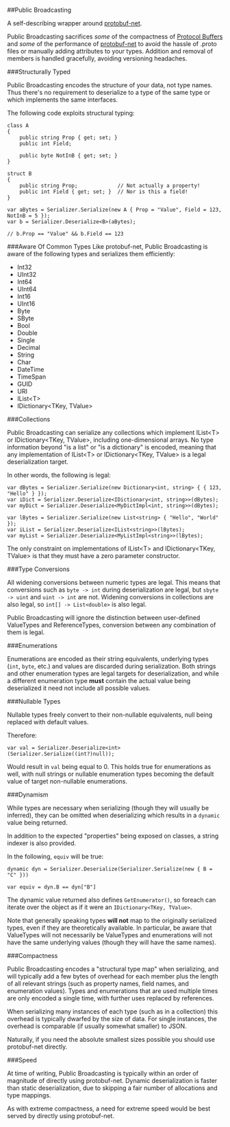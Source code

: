##Public Broadcasting

A self-describing wrapper around [protobuf-net](http://code.google.com/p/protobuf-net/).

Public Broadcasting sacrifices *some* of the compactness of [Protocol Buffers](http://en.wikipedia.org/wiki/Protocol_Buffers) and *some*
of the performance of [protobuf-net](http://code.google.com/p/protobuf-net/) to avoid the hassle of .proto files or manually adding
attributes to your types.  Addition and removal of members is handled gracefully, avoiding versioning headaches.

###Structurally Typed

Public Broadcasting encodes the structure of your data, not type names.  Thus there's no requirement to deserialize to a type of the same
type or which implements the same interfaces.

The following code exploits structural typing:  
```
class A
{
	public string Prop { get; set; }
	public int Field;

	public byte NotInB { get; set; }
}

struct B
{
	public string Prop;				// Not actually a property!
	public int Field { get; set; }	// Nor is this a field!
}

var aBytes = Serializer.Serialize(new A { Prop = "Value", Field = 123, NotInB = 5 });
var b = Serializer.Deserialize<B>(aBytes);

// b.Prop == "Value" && b.Field == 123
```

###Aware Of Common Types
Like protobuf-net, Public Broadcasting is aware of the following types and serializes them efficiently:

  - Int32
  - UInt32
  - Int64
  - UInt64
  - Int16
  - UInt16
  - Byte
  - SByte
  - Bool
  - Double
  - Single
  - Decimal
  - String
  - Char
  - DateTime
  - TimeSpan
  - GUID
  - URI
  - IList&lt;T&gt;
  - IDictionary&lt;TKey, TValue&gt;

###Collections

Public Broadcasting can serialize any collections which implement IList&lt;T&gt; or IDictionary&lt;TKey, TValue&gt;, including one-dimensional arrays.
No type information beyond "is a list" or "is a dictionary" is encoded, meaning that any implementation of IList&lt;T&gt; or IDictionary&lt;TKey, TValue&gt;
is a legal deserialization target.

In other words, the following is legal:
```
var dBytes = Serializer.Serialize(new Dictionary<int, string> { { 123, "Hello" } });
var iDict = Serializer.Deserialize<IDictionary<int, string>>(dBytes);
var myDict = Serializer.Deserialize<MyDictImpl<int, string>>(dBytes);

var lBytes = Serializer.Serialize(new List<string> { "Hello", "World" });
var iList = Serializer.Deserialize<IList<string>>(lBytes);
var myList = Serializer.Deserialize<MyListImpl<string>>(lBytes);
```

The only constraint on implementations of IList&lt;T&gt; and IDictionary&lt;TKey, TValue&gt; is that they must have a zero parameter constructor.

###Type Conversions

All widening conversions between numeric types are legal.  This means that conversions such as `byte -> int` during deserialization are legal,
but `sbyte -> uint` and `uint -> int` are not.  Widening conversions in collections are also legal, so `int[] -> List<double>` is also legal.

Public Broadcasting will ignore the distinction between user-defined ValueTypes and ReferenceTypes, conversion between any combination of them
is legal.

###Enumerations

Enumerations are encoded as their string equivalents, underlying types (`int`, `byte`, etc.) and values are discarded during serialization.
Both strings and other enumeration types are legal targets for deserialization, and while a different enumeration type **must** contain the
actual value being deserialized it need not include all possible values.

###Nullable Types

Nullable types freely convert to their non-nullable equivalents, null being replaced with default values.

Therefore:  
```
var val = Serializer.Deserialize<int>(Serializer.Serialize((int?)null));
```
Would result in `val` being equal to 0.  This holds true for enumerations as well, with null strings or nullable enumeration types becoming
the default value of target non-nullable enumerations.

###Dynamism

While types are necessary when serializing (though they will usually be inferred), they can be omitted when deserializing which results in a 
`dynamic` value being returned.

In addition to the expected "properties" being exposed on classes, a string indexer is also provided.

In the following, `equiv` will be true:  
```
dynamic dyn = Serializer.Deserialize(Serializer.Serialize(new { B = "C" }))

var equiv = dyn.B == dyn["B"]
```

The dynamic value returned also defines `GetEnumerator()`, so foreach can iterate over the object as if it were an `IDictionary<TKey, TValue>`.

Note that generally speaking types **will not** map to the originally serialized types, even if they are theoretically available.  In particular,
be aware that ValueTypes will not necessarily be ValueTypes and enumerations will not have the same underlying values (though they will have the same
names).

###Compactness

Public Broadcasting encodes a "structural type map" when serializing, and will typically add a few bytes of overhead for each member plus
the length of all relevant strings (such as property names, field names, and enumeration values).  Types and enumerations that are used multiple
times are only encoded a single time, with further uses replaced by references.

When serializing many instances of each type (such as in a collection) this overhead is typically dwarfed by the size of data.  For single
instances, the overhead is comparable (if usually somewhat smaller) to JSON.

Naturally, if you need the absolute smallest sizes possible you should use protobuf-net directly.

###Speed

At time of writing, Public Broadcasting is typically within an order of magnitude of directly using protobuf-net.  Dynamic deserialization is faster
than static deserialization, due to skipping a fair number of allocations and type mappings.

As with extreme compactness, a need for extreme speed would be best served by directly using protobuf-net.